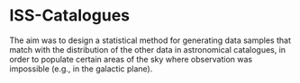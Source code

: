 # ISS-Catalogues

The aim was to design a statistical method for generating data samples that match with the distribution of the other data in astronomical catalogues, in order to populate certain areas of the sky where observation was impossible (e.g., in the galactic plane). 
